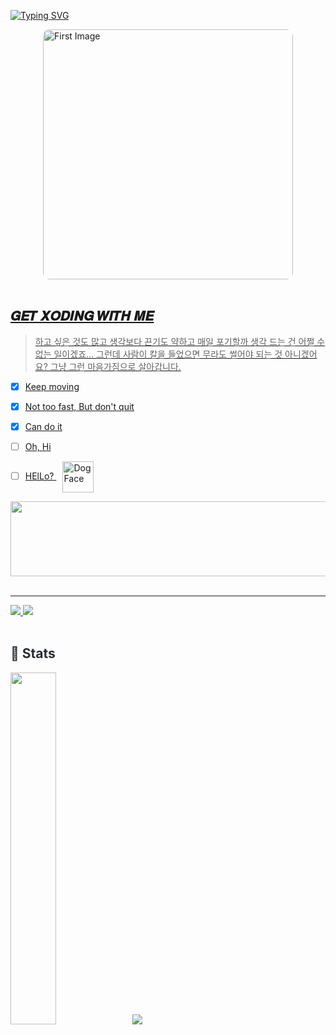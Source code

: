 [![Typing SVG](https://readme-typing-svg.demolab.com?font=Bebas+Neue&size=30&pause=1000&color=7690B7&center=%EA%B1%B0%EC%A7%93&vCenter=%EA%B1%B0%EC%A7%93&repeat=%EC%A7%84%EC%8B%A4&random=%EA%B1%B0%EC%A7%93&width=435&lines=just+take+me+straight+to+the+court)](https://github.com/myeongbogyeong)


<div style="display: flex; justify-content: center; align-items: center; gap: 20px;">
  <!-- 첫 번째 이미지 -->
  <a href="https://youtu.be/QxOpuD5iO0k?si=b6vpE2hL8xfhUUmy">
    <img src="https://img1.daumcdn.net/thumb/R1280x0/?scode=mtistory2&fname=https%3A%2F%2Fblog.kakaocdn.net%2Fdn%2FqvR8d%2FbtsLHS8IG4x%2FfRUNRUtcxqH64BgftObcb1%2Fimg.jpg" width="400" height="400" style="border-radius: 10px; object-fit: cover;" alt="First Image">
</div>

    
<br>
  
## 𝑮𝑬𝑻 𝑿𝑶𝑫𝑰𝑵𝑮 𝑾𝑰𝑻𝑯 𝑴𝑬
> 하고 싶은 것도 많고 생각보다 끈기도 약하고 매일 포기할까 생각 드는 건 어쩔 수 없는 일이겠죠... 그런데 사람이 칼을 들었으면 무라도 썰어야 되는 것 아니겠어요? 그냥 그런 마음가짐으로 살아갑니다.
* [x] Keep moving
* [x] Not too fast, But don't quit
* [x] Can do it
* [ ] Oh, Hi


- [ ] HElLo?
  <img src="https://raw.githubusercontent.com/Tarikul-Islam-Anik/Animated-Fluent-Emojis/master/Emojis/Animals/Dog%20Face.png" alt="Dog Face" width="50" height="50" style="vertical-align: middle; margin-left: 10px;" />

  


<a href="https://github.com/devxb/gitanimals">
  <img
    src="https://render.gitanimals.org/lines/myeongbogyeong?pet-id=664521541788881607"
    width="600"
    height="120"
  />
</a>
  


 <div style=●(#" style="color:white; font-size:10px; text-shadow:1px 1px 1px #97A9B9; text-decoration:none;) ●(#" style="color:white; font-size:15px; text-shadow:1px 1px 1px #97A9B9; text-decoration:none;) 뭐 어떻게 할 수 있는거지(#" style="text-decoration:none; color:black; background:white; border-radius:20px; line-height:1.3; padding:6.5px; display: inline-block; box-shadow: 1px 1px 1px #97A9B9;)>

   </div>
   <div style="text-align: left;">

<br>
     
---
   <div style="text-align: left;"> <a href=https://velog.io/@hktysh/posts> <img src="https://img.shields.io/badge/Velog-20C997?style=for-the-badge&logo=Velog&logoColor=white&link=https://velog.io/@hktysh/posts"> </a>
        <a href=mailto:hktysh@nextrunners.co.kr> <img src="https://img.shields.io/badge/Gmail-EA4335?style=for-the-badge&logo=Gmail&logoColor=white&link=mailto:zzazan0320@gmail.com"> </a>
         </div>  <br> 
   <div style="text-align: left;">  </div> 
   </div>
   <div style="text-align: left;"> 
   <h2 style="border-bottom: 1px solid #; color: #282d33;"> 🏅 Stats </h2> 
       <div style="text-align: left;"> 
             <img src="https://github-readme-stats.vercel.app/api/top-langs/?username=myeongbogyeong&layout=donut&show_icons=true&theme=material-palenight&hide_border=true&bg_color=45,ECE9E6,FFFFFF&icon_color=58A6FF&text_color=fff&title_color=b4a7d6&count_private=true&exclude_repo=Face-Transfer-Application" width=38% />
<img src=https://github-readme-stats.vercel.app/api?username=myeongbogyeong&show_icons=true
         /> </div> 
   </div>

  
